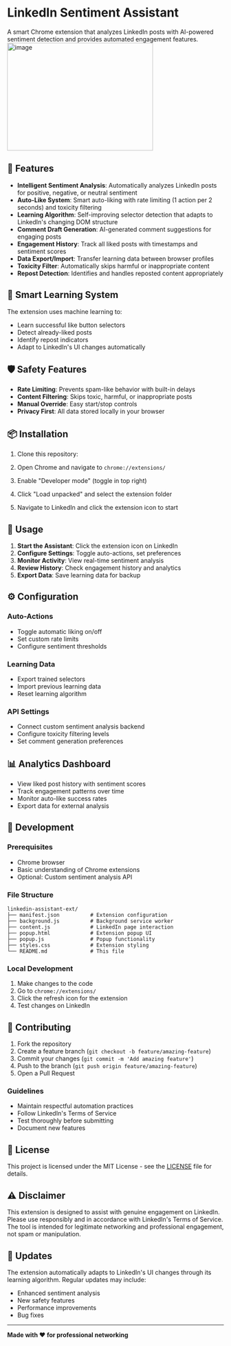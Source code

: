 # LinkedIn Sentiment Assistant

A smart Chrome extension that analyzes LinkedIn posts with AI-powered sentiment detection and provides automated engagement features.
<img width="339" height="250" alt="image" src="https://github.com/user-attachments/assets/9223f181-a83d-438c-8647-83d2b6898d7c" />


## 🚀 Features

- **Intelligent Sentiment Analysis**: Automatically analyzes LinkedIn posts for positive, negative, or neutral sentiment
- **Auto-Like System**: Smart auto-liking with rate limiting (1 action per 2 seconds) and toxicity filtering
- **Learning Algorithm**: Self-improving selector detection that adapts to LinkedIn's changing DOM structure
- **Comment Draft Generation**: AI-generated comment suggestions for engaging posts
- **Engagement History**: Track all liked posts with timestamps and sentiment scores
- **Data Export/Import**: Transfer learning data between browser profiles
- **Toxicity Filter**: Automatically skips harmful or inappropriate content
- **Repost Detection**: Identifies and handles reposted content appropriately

## 🧠 Smart Learning System

The extension uses machine learning to:
- Learn successful like button selectors
- Detect already-liked posts
- Identify repost indicators
- Adapt to LinkedIn's UI changes automatically

## 🛡️ Safety Features

- **Rate Limiting**: Prevents spam-like behavior with built-in delays
- **Content Filtering**: Skips toxic, harmful, or inappropriate posts
- **Manual Override**: Easy start/stop controls
- **Privacy First**: All data stored locally in your browser

## 📦 Installation

1. Clone this repository:
  
2. Open Chrome and navigate to `chrome://extensions/`

3. Enable "Developer mode" (toggle in top right)

4. Click "Load unpacked" and select the extension folder

5. Navigate to LinkedIn and click the extension icon to start

## 🎯 Usage

1. **Start the Assistant**: Click the extension icon on LinkedIn
2. **Configure Settings**: Toggle auto-actions, set preferences
3. **Monitor Activity**: View real-time sentiment analysis
4. **Review History**: Check engagement history and analytics
5. **Export Data**: Save learning data for backup

## ⚙️ Configuration

### Auto-Actions
- Toggle automatic liking on/off
- Set custom rate limits
- Configure sentiment thresholds

### Learning Data
- Export trained selectors
- Import previous learning data
- Reset learning algorithm

### API Settings
- Connect custom sentiment analysis backend
- Configure toxicity filtering levels
- Set comment generation preferences

## 📊 Analytics Dashboard

- View liked post history with sentiment scores
- Track engagement patterns over time
- Monitor auto-like success rates
- Export data for external analysis

## 🔧 Development

### Prerequisites
- Chrome browser
- Basic understanding of Chrome extensions
- Optional: Custom sentiment analysis API

### File Structure
```
linkedin-assistant-ext/
├── manifest.json          # Extension configuration
├── background.js          # Background service worker
├── content.js             # LinkedIn page interaction
├── popup.html             # Extension popup UI
├── popup.js               # Popup functionality
├── styles.css             # Extension styling
└── README.md              # This file
```

### Local Development
1. Make changes to the code
2. Go to `chrome://extensions/`
3. Click the refresh icon for the extension
4. Test changes on LinkedIn

## 🤝 Contributing

1. Fork the repository
2. Create a feature branch (`git checkout -b feature/amazing-feature`)
3. Commit your changes (`git commit -m 'Add amazing feature'`)
4. Push to the branch (`git push origin feature/amazing-feature`)
5. Open a Pull Request

### Guidelines
- Maintain respectful automation practices
- Follow LinkedIn's Terms of Service
- Test thoroughly before submitting
- Document new features

## 📝 License

This project is licensed under the MIT License - see the [LICENSE](LICENSE) file for details.

## ⚠️ Disclaimer

This extension is designed to assist with genuine engagement on LinkedIn. Please use responsibly and in accordance with LinkedIn's Terms of Service. The tool is intended for legitimate networking and professional engagement, not spam or manipulation.



## 🔄 Updates

The extension automatically adapts to LinkedIn's UI changes through its learning algorithm. Regular updates may include:
- Enhanced sentiment analysis
- New safety features
- Performance improvements
- Bug fixes

---

**Made with ❤️ for professional networking**

